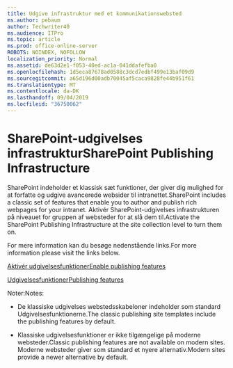 ```yaml
---
title: Udgive infrastruktur med et kommunikationswebsted
ms.author: pebaum
author: Techwriter40
ms.audience: ITPro
ms.topic: article
ms.prod: office-online-server
ROBOTS: NOINDEX, NOFOLLOW
localization_priority: Normal
ms.assetid: de63d2e1-f053-40ed-ac1a-041ddafefba0
ms.openlocfilehash: 1d5eca87678ad0588c3dcd7edbf499e13baf09d9
ms.sourcegitcommit: a65d196d00adb70045af5caca9828fe44b951f61
ms.translationtype: MT
ms.contentlocale: da-DK
ms.lasthandoff: 09/04/2019
ms.locfileid: "36750062"
---
```

# <a name="sharepoint-publishing-infrastructure"></a><span data-ttu-id="19ca8-102">SharePoint-udgivelses infrastruktur</span><span class="sxs-lookup"><span data-stu-id="19ca8-102">SharePoint Publishing Infrastructure</span></span>


<span data-ttu-id="19ca8-103">SharePoint indeholder et klassisk sæt funktioner, der giver dig mulighed for at forfatte og udgive avancerede websider til intranettet.</span><span class="sxs-lookup"><span data-stu-id="19ca8-103">SharePoint includes a classic set of features that enable you to author and publish rich webpages for your intranet.</span></span> <span data-ttu-id="19ca8-104">Aktivér SharePoint-udgivelses infrastrukturen på niveauet for gruppen af websteder for at slå dem til.</span><span class="sxs-lookup"><span data-stu-id="19ca8-104">Activate the SharePoint Publishing Infrastructure at the site collection level to turn them on.</span></span>

<span data-ttu-id="19ca8-105">For mere information kan du besøge nedenstående links.</span><span class="sxs-lookup"><span data-stu-id="19ca8-105">For more information please visit the links below.</span></span>

[<span data-ttu-id="19ca8-106">Aktivér udgivelsesfunktioner</span><span class="sxs-lookup"><span data-stu-id="19ca8-106">Enable publishing features</span></span>](https://support.office.com/article/Enable-publishing-features-479677A6-8B33-4AC7-907D-071C1C7E4518)

[<span data-ttu-id="19ca8-107">Udgivelsesfunktioner</span><span class="sxs-lookup"><span data-stu-id="19ca8-107">Publishing features</span></span>](https://support.office.com/article/Features-enabled-in-a-SharePoint-Online-publishing-site-3AB3810C-3C2C-4361-9D0E-0CBE666EA0B0?wt.mc_id=O365_Portal_MMaven#__toc336865553)

<span data-ttu-id="19ca8-108">Noter:</span><span class="sxs-lookup"><span data-stu-id="19ca8-108">Notes:</span></span>

- <span data-ttu-id="19ca8-109">De klassiske udgivelses webstedsskabeloner indeholder som standard Udgivelsesfunktionerne.</span><span class="sxs-lookup"><span data-stu-id="19ca8-109">The classic publishing site templates include the publishing features by default.</span></span>

- <span data-ttu-id="19ca8-110">Klassiske udgivelsesfunktioner er ikke tilgængelige på moderne websteder.</span><span class="sxs-lookup"><span data-stu-id="19ca8-110">Classic publishing features are not available on modern sites.</span></span> <span data-ttu-id="19ca8-111">Moderne websteder giver som standard et nyere alternativ.</span><span class="sxs-lookup"><span data-stu-id="19ca8-111">Modern sites provide a newer alternative by default.</span></span>

